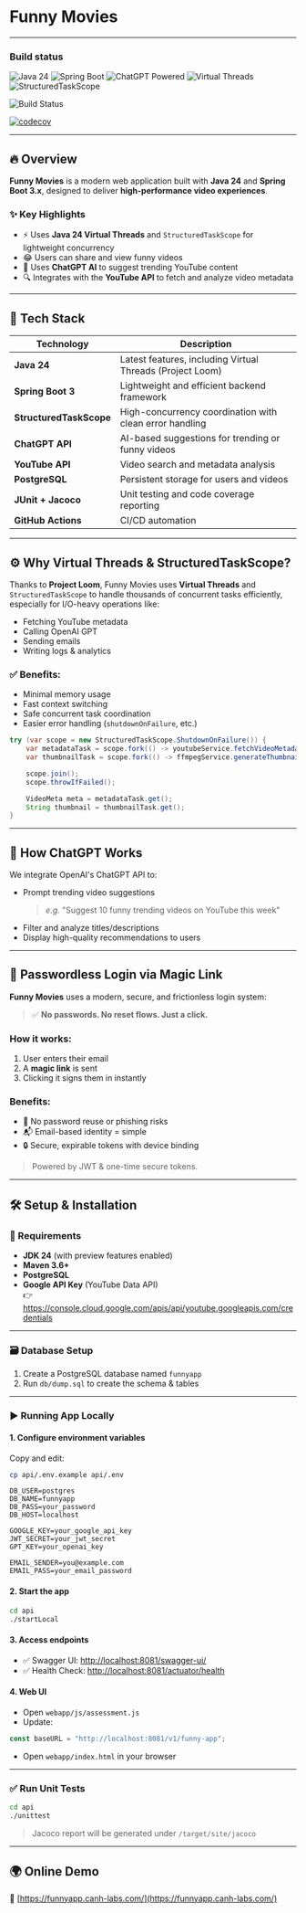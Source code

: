 # Funny Movies

---

### Build status

![Java 24](https://img.shields.io/badge/Java-24-blue)
![Spring Boot](https://img.shields.io/badge/Spring--Boot-3.x-brightgreen)
![ChatGPT Powered](https://img.shields.io/badge/AI-ChatGPT--Powered-purple)
![Virtual Threads](https://img.shields.io/badge/Threads-Virtual--Threads-orange)
![StructuredTaskScope](https://img.shields.io/badge/Concurrency-StructuredTaskScope-informational)

![Build Status](https://github.com/nguyenhuuca/assessment/actions/workflows/funnyapp-ci.yml/badge.svg)

[![codecov](https://codecov.io/gh/nguyenhuuca/assessment/branch/main/graph/badge.svg?token=NC1XVNHCJW)](https://codecov.io/gh/nguyenhuuca/assessment)

---

## 🔥 Overview

**Funny Movies** is a modern web application built with **Java 24** and **Spring Boot 3.x**, designed to deliver **high-performance video experiences**.

### ✨ Key Highlights

- ⚡ Uses **Java 24 Virtual Threads** and `StructuredTaskScope` for lightweight concurrency
- 😂 Users can share and view funny videos
- 🤖 Uses **ChatGPT AI** to suggest trending YouTube content
- 🔍 Integrates with the **YouTube API** to fetch and analyze video metadata

---

## 🚀 Tech Stack

| Technology            | Description                                                 |
|-----------------------|-------------------------------------------------------------|
| **Java 24**           | Latest features, including Virtual Threads (Project Loom)   |
| **Spring Boot 3**     | Lightweight and efficient backend framework                 |
| **StructuredTaskScope** | High-concurrency coordination with clean error handling   |
| **ChatGPT API**       | AI-based suggestions for trending or funny videos           |
| **YouTube API**       | Video search and metadata analysis                          |
| **PostgreSQL**        | Persistent storage for users and videos                     |
| **JUnit + Jacoco**    | Unit testing and code coverage reporting                    |
| **GitHub Actions**    | CI/CD automation                                            |

---

## ⚙️ Why Virtual Threads & StructuredTaskScope?

Thanks to **Project Loom**, Funny Movies uses **Virtual Threads** and `StructuredTaskScope` to handle thousands of concurrent tasks efficiently, especially for I/O-heavy operations like:

- Fetching YouTube metadata  
- Calling OpenAI GPT  
- Sending emails  
- Writing logs & analytics  

### ✅ Benefits:

- Minimal memory usage  
- Fast context switching  
- Safe concurrent task coordination  
- Easier error handling (`shutdownOnFailure`, etc.)

```java
try (var scope = new StructuredTaskScope.ShutdownOnFailure()) {
    var metadataTask = scope.fork(() -> youtubeService.fetchVideoMetadata(id));
    var thumbnailTask = scope.fork(() -> ffmpegService.generateThumbnail(id));

    scope.join();
    scope.throwIfFailed();

    VideoMeta meta = metadataTask.get();
    String thumbnail = thumbnailTask.get();
}
```

---

## 🧠 How ChatGPT Works

We integrate OpenAI's ChatGPT API to:

- Prompt trending video suggestions  
  > _e.g._ "Suggest 10 funny trending videos on YouTube this week"  
- Filter and analyze titles/descriptions  
- Display high-quality recommendations to users

---

## 🔐 Passwordless Login via Magic Link

**Funny Movies** uses a modern, secure, and frictionless login system:

> ✅ **No passwords. No reset flows. Just a click.**

### How it works:

1. User enters their email  
2. A **magic link** is sent  
3. Clicking it signs them in instantly

### Benefits:

- 🚫 No password reuse or phishing risks  
- 📬 Email-based identity = simple  
- 🔒 Secure, expirable tokens with device binding

> Powered by JWT & one-time secure tokens.

---

## 🛠️ Setup & Installation

### 🧰 Requirements

- **JDK 24** (with preview features enabled)  
- **Maven 3.6+**  
- **PostgreSQL**  
- **Google API Key** (YouTube Data API)  
  👉 https://console.cloud.google.com/apis/api/youtube.googleapis.com/credentials

---

### 🗃️ Database Setup

1. Create a PostgreSQL database named `funnyapp`
2. Run `db/dump.sql` to create the schema & tables

---

### ▶️ Running App Locally

#### 1. Configure environment variables

Copy and edit:

```bash
cp api/.env.example api/.env
```

```env
DB_USER=postgres
DB_NAME=funnyapp
DB_PASS=your_password
DB_HOST=localhost

GOOGLE_KEY=your_google_api_key
JWT_SECRET=your_jwt_secret
GPT_KEY=your_openai_key

EMAIL_SENDER=you@example.com
EMAIL_PASS=your_email_password
```

#### 2. Start the app

```bash
cd api
./startLocal
```

#### 3. Access endpoints

- ✅ Swagger UI: [http://localhost:8081/swagger-ui/](http://localhost:8081/swagger-ui/)  
- ✅ Health Check: [http://localhost:8081/actuator/health](http://localhost:8081/actuator/health)

#### 4. Web UI

- Open `webapp/js/assessment.js`
- Update:

```js
const baseURL = "http://localhost:8081/v1/funny-app";
```

- Open `webapp/index.html` in your browser

---

### ✅ Run Unit Tests

```bash
cd api
./unittest
```

> Jacoco report will be generated under `/target/site/jacoco`

---

## 🌍 Online Demo

🔗 [https://funnyapp.canh-labs.com/](https://funnyapp.canh-labs.com/)
